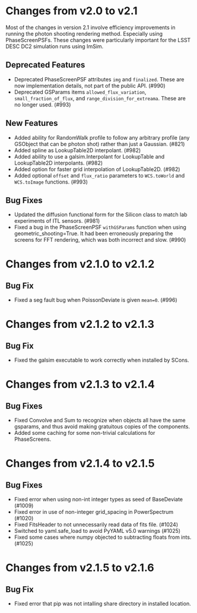 Changes from v2.0 to v2.1
=========================

Most of the changes in version 2.1 involve efficiency improvements in running
the photon shooting rendering method.  Especially using PhaseScreenPSFs.
These changes were particularly important for the LSST DESC DC2 simulation
runs using ImSim.


Deprecated Features
-------------------

- Deprecated PhaseScreenPSF attributes `img` and `finalized`.  These are now
  implementation details, not part of the public API. (#990)
- Deprecated GSParams items `allowed_flux_variation`, `small_fraction_of_flux`,
  and `range_division_for_extreama`.  These are no longer used. (#993)

New Features
------------

- Added ability for RandomWalk profile to follow any arbitrary profile (any
  GSObject that can be photon shot) rather than just a Gaussian. (#821)
- Added spline as LookupTable2D interpolant. (#982)
- Added ability to use a galsim.Interpolant for LookupTable and LookupTable2D
  interpolants. (#982)
- Added option for faster grid interpolation of LookupTable2D. (#982)
- Added optional `offset` and `flux_ratio` parameters to `WCS.toWorld` and
  `WCS.toImage` functions. (#993)

Bug Fixes
---------

- Updated the diffusion functional form for the Silicon class to match lab
  experiments of ITL sensors. (#981)
- Fixed a bug in the PhaseScreenPSF `withGSParams` function when using
  geometric_shooting=True.  It had been erroneously preparing the screens
  for FFT rendering, which was both incorrect and slow. (#990)


Changes from v2.1.0 to v2.1.2
=============================

Bug Fix
-------

- Fixed a seg fault bug when PoissonDeviate is given `mean=0`. (#996)


Changes from v2.1.2 to v2.1.3
=============================

Bug Fix
-------

- Fixed the galsim executable to work correctly when installed by SCons.


Changes from v2.1.3 to v2.1.4
=============================

Bug Fixes
---------

- Fixed Convolve and Sum to recognize when objects all have the same gsparams,
  and thus avoid making gratuitous copies of the components.
- Added some caching for some non-trivial calculations for PhaseScreens.


Changes from v2.1.4 to v2.1.5
=============================

Bug Fixes
---------

- Fixed error when using non-int integer types as seed of BaseDeviate (#1009)
- Fixed error in use of non-integer grid_spacing in PowerSpectrum (#1020)
- Fixed FitsHeader to not unnecessarily read data of fits file. (#1024)
- Switched to yaml.safe_load to avoid PyYAML v5.0 warnings (#1025)
- Fixed some cases where numpy objected to subtracting floats from ints. (#1025)

Changes from v2.1.5 to v2.1.6
=============================

Bug Fix
-------

- Fixed error that pip was not intalling share directory in installed location.
